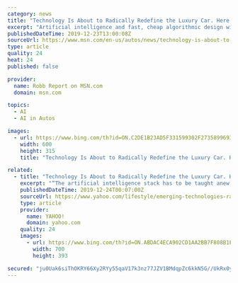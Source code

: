 ```yaml
---
category: news
title: "Technology Is About to Radically Redefine the Luxury Car. Here’s How."
excerpt: "Artificial intelligence and fast, cheap algorithmic design will transform the automobile—and it will only get weirder from there."
publishedDateTime: 2019-12-23T13:00:08Z
sourceUrl: https://www.msn.com/en-us/autos/news/technology-is-about-to-radically-redefine-the-luxury-car-here’s-how/ar-BBYhKKJ
type: article
quality: 24
heat: 24
published: false

provider:
  name: Robb Report on MSN.com
  domain: msn.com

topics:
  - AI
  - AI in Autos

images:
  - url: https://www.bing.com/th?id=ON.C2DE1B23AD5F331599302F2735899693
    width: 600
    height: 315
    title: "Technology Is About to Radically Redefine the Luxury Car. Here’s How."

related:
  - title: "Technology Is About to Radically Redefine the Luxury Car. Here’s How."
    excerpt: "“The artificial intelligence stack has to be taught anew in each city,” Roy says ... “When you think 30 years down the track, and the Waymo [autonomous] driver being an enabler, it becomes a blank sheet.” And creativity need not stop at the vehicle manufacturing. The interior and exterior could be painstakingly hand-finished using ..."
    publishedDateTime: 2019-12-24T00:07:00Z
    sourceUrl: https://www.yahoo.com/lifestyle/emerging-technologies-radically-change-luxury-130008437.html
    type: article
    provider:
      name: YAHOO!
      domain: yahoo.com
    quality: 24
    images:
      - url: https://www.bing.com/th?id=ON.ABDAC4ECA902CD1AA2BB7F808B1FBD7D
        width: 700
        height: 393

secured: "ju0Uak6siThOKRY66Xy2RYy55qaV17k3nz77JZV1BMdqpZc6kkN5G//UkRx0y7Kt5MhgBclqxYhk1Es8S8yVtLgHiizyx8U5CGnEtEWbBUzdPcWVrQyghETKYSKsZ+UNLunGCRBwO0ZTbYA3GhMMboG5lDfwB9kz9p/hbBupv3PbZhop9h4u4vLoPJm3f2a4c/YkrpSi0RIMWYORnT8/+VICztZHIHgO2+uhhv07z6U0Vrah+hQCdkiodWFDonuU68mf3gKo6ryaoriYQJ5CCQ==;p4GYIj4UBpSR+c7VRsrD9g=="
---
```


